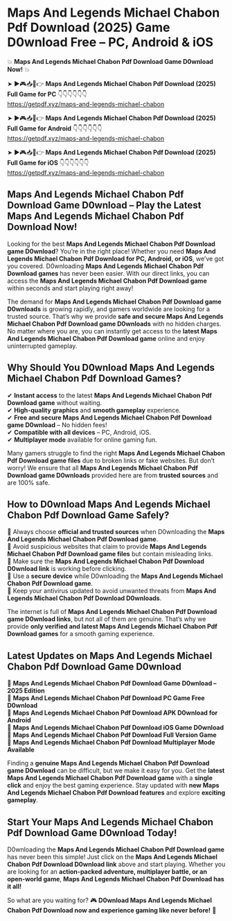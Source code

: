 # Maps And Legends Michael Chabon Pdf Download (2025) Game D0wnload Free – PC, Android & iOS

💥 **Maps And Legends Michael Chabon Pdf Download Game D0wnload Now!** 💥  

➤ ►🎮📥📱👉 **Maps And Legends Michael Chabon Pdf Download (2025) Full Game for PC** 👇👇👇👇👇👇  
https://getpdf.xyz/maps-and-legends-michael-chabon  

➤ ►🎮📥📱👉 **Maps And Legends Michael Chabon Pdf Download (2025) Full Game for Android** 👇👇👇👇👇👇  
https://getpdf.xyz/maps-and-legends-michael-chabon  

➤ ►🎮📥📱👉 **Maps And Legends Michael Chabon Pdf Download (2025) Full Game for iOS** 👇👇👇👇👇👇  
https://getpdf.xyz/maps-and-legends-michael-chabon  

## Maps And Legends Michael Chabon Pdf Download Game D0wnload – Play the Latest Maps And Legends Michael Chabon Pdf Download Now!

Looking for the best **Maps And Legends Michael Chabon Pdf Download game D0wnload**? You’re in the right place! Whether you need **Maps And Legends Michael Chabon Pdf Download for PC, Android, or iOS**, we’ve got you covered. D0wnloading **Maps And Legends Michael Chabon Pdf Download games** has never been easier. With our direct links, you can access the **Maps And Legends Michael Chabon Pdf Download game** within seconds and start playing right away!  

The demand for **Maps And Legends Michael Chabon Pdf Download game D0wnloads** is growing rapidly, and gamers worldwide are looking for a trusted source. That’s why we provide **safe and secure Maps And Legends Michael Chabon Pdf Download game D0wnloads** with no hidden charges. No matter where you are, you can instantly get access to the **latest Maps And Legends Michael Chabon Pdf Download game** online and enjoy uninterrupted gameplay.  

## **Why Should You D0wnload Maps And Legends Michael Chabon Pdf Download Games?**  

✔ **Instant access** to the latest **Maps And Legends Michael Chabon Pdf Download game** without waiting.  
✔ **High-quality graphics** and **smooth gameplay** experience.  
✔ **Free and secure Maps And Legends Michael Chabon Pdf Download game D0wnload** – No hidden fees!  
✔ **Compatible with all devices** – PC, Android, iOS.  
✔ **Multiplayer mode** available for online gaming fun.  

Many gamers struggle to find the right **Maps And Legends Michael Chabon Pdf Download game files** due to broken links or fake websites. But don’t worry! We ensure that all **Maps And Legends Michael Chabon Pdf Download game D0wnloads** provided here are from **trusted sources** and are 100% safe.  

## **How to D0wnload Maps And Legends Michael Chabon Pdf Download Game Safely?**  

📌 Always choose **official and trusted sources** when D0wnloading the **Maps And Legends Michael Chabon Pdf Download game**.  
📌 Avoid suspicious websites that claim to provide **Maps And Legends Michael Chabon Pdf Download game files** but contain misleading links.  
📌 Make sure the **Maps And Legends Michael Chabon Pdf Download D0wnload link** is working before clicking.  
📌 Use a **secure device** while D0wnloading the **Maps And Legends Michael Chabon Pdf Download game**.  
📌 Keep your antivirus updated to avoid unwanted threats from **Maps And Legends Michael Chabon Pdf Download D0wnloads**.  

The internet is full of **Maps And Legends Michael Chabon Pdf Download game D0wnload links**, but not all of them are genuine. That’s why we provide **only verified and latest Maps And Legends Michael Chabon Pdf Download games** for a smooth gaming experience.  

## **Latest Updates on Maps And Legends Michael Chabon Pdf Download Game D0wnload**  

🔹 **Maps And Legends Michael Chabon Pdf Download Game D0wnload – 2025 Edition**  
🔹 **Maps And Legends Michael Chabon Pdf Download PC Game Free D0wnload**  
🔹 **Maps And Legends Michael Chabon Pdf Download APK D0wnload for Android**  
🔹 **Maps And Legends Michael Chabon Pdf Download iOS Game D0wnload**  
🔹 **Maps And Legends Michael Chabon Pdf Download Full Version Game**  
🔹 **Maps And Legends Michael Chabon Pdf Download Multiplayer Mode Available**  

Finding a **genuine Maps And Legends Michael Chabon Pdf Download game D0wnload** can be difficult, but we make it easy for you. Get the **latest Maps And Legends Michael Chabon Pdf Download game** with a **single click** and enjoy the best gaming experience. Stay updated with **new Maps And Legends Michael Chabon Pdf Download features** and explore **exciting gameplay**.  

## **Start Your Maps And Legends Michael Chabon Pdf Download Game D0wnload Today!**  

D0wnloading the **Maps And Legends Michael Chabon Pdf Download game** has never been this simple! Just click on the **Maps And Legends Michael Chabon Pdf Download D0wnload link** above and start playing. Whether you are looking for an **action-packed adventure, multiplayer battle, or an open-world game**, **Maps And Legends Michael Chabon Pdf Download has it all!**  

So what are you waiting for? 🎮 **D0wnload Maps And Legends Michael Chabon Pdf Download now and experience gaming like never before!** 🚀  